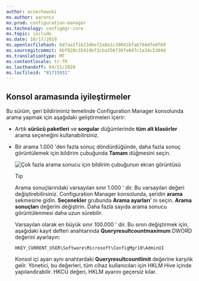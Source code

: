```yaml
---
author: aczechowski
ms.author: aaroncz
ms.prod: configuration-manager
ms.technology: configmgr-core
ms.topic: include
ms.date: 10/17/2019
ms.openlocfilehash: 6d7aa1f1b23d6e72a8a1c30041bfa6704dfe8f69
ms.sourcegitcommit: bbf820c35414bf2cba356f30fe047c1a34c5384d
ms.translationtype: MT
ms.contentlocale: tr-TR
ms.lasthandoff: 04/21/2020
ms.locfileid: "81715931"
---
```

## <a name="improvements-to-console-search"></a><a name="bkmk_search"></a>Konsol aramasında iyileştirmeler

Bu sürüm, geri bildiriminiz temelinde Configuration Manager konsolunda arama yapmak için aşağıdaki geliştirmeleri içerir:

- Artık **sürücü paketleri** ve **sorgular** düğümlerinde **tüm alt klasörler** arama seçeneğini kullanabilirsiniz.<!--2841181,5424892-->

- Bir arama 1.000 'den fazla sonuç döndürdüğünde, daha fazla sonuç görüntülemek için bildirim çubuğunda **Tamam** düğmesini seçin.<!--4640570-->

    ![Çok fazla arama sonucu için bildirim çubuğunun ekran görüntüsü](../../media/4640570-search-too-many-results.png)

    > [!TIP]
    > Arama sonuçlarındaki varsayılan sınır 1.000 ' dir. Bu varsayılan değeri değiştirebilirsiniz. Configuration Manager konsolunda, şeridin **arama** sekmesine gidin. **Seçenekler** grubunda **Arama ayarları**' nı seçin. **Arama sonuçları** değerini değiştirin. Daha fazla sayıda arama sonucu görüntülenmesi daha uzun sürebilir.
    >
    > Varsayılan olarak en büyük sınır 100.000 ' dir. Bu sınırı değiştirmek için, aşağıdaki kayıt defteri anahtarında **Queryresultcountmaximum** DWORD değerini ayarlayın:
    >
    > `HKEY_CURRENT_USER\Software\Microsoft\ConfigMgr10\AdminUI`
    >
    > Konsol içi ayarı aynı anahtardaki **Queryresultcountlimit** değerine karşılık gelir. Yönetici, bu değerleri, tüm cihaz kullanıcıları için HKLM Hive içinde yapılandırabilir. HKCU değeri, HKLM ayarını geçersiz kılar.
